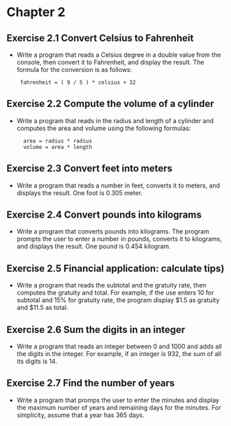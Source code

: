 # Chapter 2

 ## Exercise 2.1 Convert Celsius to Fahrenheit
 - Write a program that reads a Celsius degree in a double value from the console, then convert it to Fahrenheit, and
 display the result. The formula for the conversion is as follows:
    
        fahrenheit = ( 9 / 5 ) * celsius + 32


## Exercise 2.2 Compute the volume of a cylinder
- Write a program that reads in the radius and length of a cylinder and computes the area and volume using the following
formulas:

        area = radius * radius
        volume = area * length

## Exercise 2.3 Convert feet into meters
- Write a program that reads a number in feet, converts it to meters, and displays the result. One foot is 0.305 meter.

## Exercise 2.4 Convert pounds into kilograms
- Write a program that converts pounds into kilograms. The program prompts the user to enter a number in pounds, converts
it to kilograms, and displays the result. One pound is 0.454 kilogram.

## Exercise 2.5 Financial application: calculate tips)
- Write a program that reads the subtotal and the gratuity rate, then computes the gratuity and total. For example, if the 
use enters 10 for subtotal and 15% for gratuity rate, the program display $1.5 as gratuity and $11.5 as total.

## Exercise 2.6 Sum the digits in an integer
- Write a program that reads an integer between 0 and 1000 and adds all the digits in the integer. For example, if an integer
is 932, the sum of all its digits is 14.

## Exercise 2.7 Find the number of years
- Write a program that promps the user to enter the minutes and display the maximum number of years and remaining days for the minutes. For simplicity, assume that a year has 365 days.





 